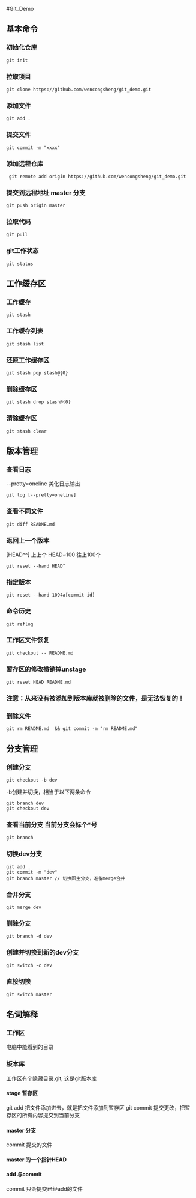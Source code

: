 #Git_Demo

## 基本命令

### 初始化仓库

```shell
git init 
```

### 拉取项目
```shell
git clone https://github.com/wencongsheng/git_demo.git
```

### 添加文件
```shell
git add .
```

### 提交文件
```shell
git commit -m "xxxx"
```
### 添加远程仓库
```shell
 git remote add origin https://github.com/wencongsheng/git_demo.git
```
### 提交到远程地址 master 分支
```shell
git push origin master
```
### 拉取代码
```shell
git pull
```

### git工作状态
```
git status
```

## 工作缓存区

### 工作缓存
```
git stash 
```

### 工作缓存列表
```
git stash list
```

### 还原工作缓存区
```
git stash pop stash@{0}
```

### 删除缓存区
```
git stash drop stash@{0}
```

### 清除缓存区
```shell
git stash clear
```

## 版本管理

### 查看日志
--pretty=oneline 美化日志输出

```
git log [--pretty=oneline] 
```

### 查看不同文件
```shell
git diff README.md
```

### 返回上一个版本 
[HEAD^^] 上上个 
HEAD~100 往上100个
```shell
git reset --hard HEAD^
```

### 指定版本
```shell
git reset --hard 1094a[commit id]
```

### 命令历史
```shell
git reflog
```

### 工作区文件恢复
```shell
git checkout -- README.md
```

### 暂存区的修改撤销掉unstage
```shell
git reset HEAD README.md
```

### 注意：从来没有被添加到版本库就被删除的文件，是无法恢复的！
### 删除文件 
```shell
git rm README.md  && git commit -m "rm README.md"
```

## 分支管理
### 创建分支 

```shell
git checkout -b dev
```
-b创建并切换，相当于以下两条命令
```
git branch dev
git checkout dev
```
### 查看当前分支 当前分支会标个*号
```shell
git branch
```

### 切换dev分支
```shell
git add .
git commit -m "dev"
git branch master // 切换回主分支，准备merge合并
```
### 合并分支
```
git merge dev

```
### 删除分支
```shell
git branch -d dev
```

### 创建并切换到新的dev分支
```shell
git switch -c dev
```
### 直接切换
```shell
git switch master
```

## 名词解释

### 工作区
电脑中能看到的目录

### 板本库
工作区有个隐藏目录.git, 这是git版本库

#### stage 暂存区
git add 把文件添加进去，就是把文件添加到暂存区
git commit 提交更改，把暂存区的所有内容提交到当前分支
#### master 分支
commit 提交的文件
#### master 的一个指针HEAD


#### add 与commit 
commit 只会提交已经add的文件
